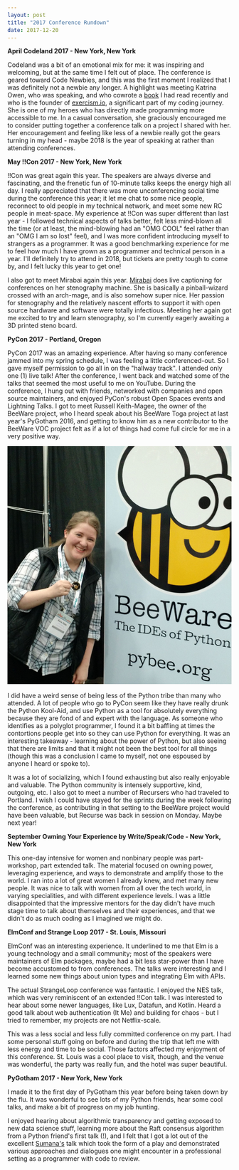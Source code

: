 ```yaml
---
layout: post
title: "2017 Conference Rundown"
date: 2017-12-20
---
```


**April
Codeland 2017 - New York, New York**

Codeland was a bit of an emotional mix for me: it was inspiring and welcoming, but at the same time I felt out of place. The conference is geared toward Code Newbies, and this was the first moment I realized that I was definitely not a newbie any longer. A highlight was meeting Katrina Owen, who was speaking, and who cowrote a [book](https://www.sandimetz.com/99bottles/) I had read recently and who is the founder of [exercism.io](http://exercism.io/), a significant part of my coding journey. She is one of my heroes who has directly made programming more accessible to me. In a casual conversation, she graciously encouraged me to consider putting together a conference talk on a project I shared with her. Her encouragement and feeling like less of a newbie really got the gears turning in my head - maybe 2018 is the year of speaking at rather than attending conferences.

**May
!!Con 2017 - New York, New York**

!!Con was great again this year. The speakers are always diverse and fascinating, and the frenetic fun of 10-minute talks keeps the energy high all day. I really appreciated that there was more unconferencing social time during the conference this year; it let me chat to some nice people, reconnect to old people in my technical network, and meet some new RC people in meat-space. My experience at !!Con was super different than last year - I followed technical aspects of talks better, felt less mind-blown all the time (or at least, the mind-blowing had an "OMG COOL" feel rather than an "OMG I am so lost" feel), and I was more confident introducing myself to strangers as a programmer. It was a good benchmarking experience for me to feel how much I have grown as a programmer and technical person in a year. I'll definitely try to attend in 2018, but tickets are pretty tough to come by, and I felt lucky this year to get one!

I also got to meet Mirabai again this year. [Mirabai](twitter,com/stenoknight) does live captioning for conferences on her stenography machine. She is basically a pinball-wizard crossed with an arch-mage, and is also somehow super nice. Her passion for stenography and the relatively nascent efforts to support it with open source hardware and software were totally infectious. Meeting her again got me excited to try and learn stenography, so I'm currently eagerly awaiting a 3D printed steno board.

**PyCon 2017 - Portland, Oregon**

PyCon 2017 was an amazing experience. After having so many conference jammed into my spring schedule, I was feeling a little conferenced-out. So I gave myself permission to go all in on the "hallway track". I attended only one (1) live talk! After the conference, I went back and watched some of the talks that seemed the most useful to me on YouTube. During the conference, I hung out with friends, networked with companies and open source maintainers, and enjoyed PyCon's robust Open Spaces events and Lightning Talks. I got to meet Russell Keith-Magee, the owner of the BeeWare project, who I heard speak about his BeeWare Toga project at last year's PyGotham 2016, and getting to know him as a new contributor to the BeeWare VOC project felt as if a lot of things had come full circle for me in a very positive way.

![Got a challenge coin for my BeeWare contributions](https://github.com/katieamazing/katieamazing.github.io/raw/master/img/IMG_20170519_092609190_TOP-(1).jpg)

I did have a weird sense of being less of the Python tribe than many who attended. A lot of people who go to PyCon seem like they have really drunk the Python Kool-Aid, and use Python as a tool for absolutely everything because they are fond of and expert with the language. As someone who identifies as a polyglot programmer, I found it a bit baffling at times the contortions people get into so they can use Python for everything. It was an interesting takeaway - learning about the power of Python, but also seeing that there are limits and that it might not been the best tool for all things (though this was a conclusion I came to myself, not one espoused by anyone I heard or spoke to).

It was a lot of socializing, which I found exhausting but also really enjoyable and valuable. The Python community is intensely supportive, kind, outgoing, etc. I also got to meet a number of Recursers who had traveled to Portland. I wish I could have stayed for the sprints during the week following the conference, as contributing in that setting to the BeeWare project would have been valuable, but Recurse was back in session on Monday. Maybe next year!


**September 
Owning Your Experience by Write/Speak/Code - New York, New York**

This one-day intensive for women and nonbinary people was part-workshop, part extended talk. The material focused on owning power, leveraging experience, and ways to demonstrate and amplify those to the world. I ran into a lot of great women I already knew, and met many new people. It was nice to talk with women from all over the tech world, in varying specialities, and with different experience levels. I was a little disappointed that the impressive mentors for the day didn't have much stage time to talk about themselves and their experiences, and that we didn't do as much coding as I imagined we might do.  

**ElmConf and Strange Loop 2017 - St. Louis, Missouri**

ElmConf was an interesting experience. It underlined to me that Elm is a young technology and a small community; most of the speakers were maintainers of Elm packages, maybe had a bit less star-power than I have become accustomed to from conferences. The talks were interesting and I learned some new things about union types and integrating Elm with APIs.

The actual StrangeLoop conference was fantastic. I enjoyed the NES talk, which was very reminiscent of an extended !!Con talk. I was interested to hear about some newer languages, like Lux, Datafun, and Kotlin. Heard a good talk about web authentication (It Me) and building for chaos - but I tried to remember, my projects are not Netflix-scale.

This was a less social and less fully committed conference on my part. I had some personal stuff going on before and during the trip that left me with less energy and time to be social. Those factors affected my enjoyment of this conference. St. Louis was a cool place to visit, though, and the venue was wonderful, the party was really fun, and the hotel was super beautiful.

**PyGotham 2017 - New York, New York**

I made it to the first day of PyGotham this year before being taken down by the flu. It was wonderful to see lots of my Python friends, hear some cool talks, and make a bit of progress on my job hunting.

I enjoyed hearing about algorithmic transparency and getting exposed to new data science stuff, learning more about the Raft consensus algorithm from a Python friend's first talk (!), and I felt that I got a lot out of the excellent [Sumana's](https://www.harihareswara.net/) talk which took the form of a play and demonstrated various approaches and dialogues one might encounter in a professional setting as a programmer with code to review.
